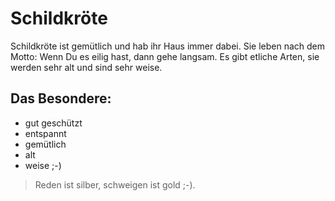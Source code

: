 # Schildkröte

Schildkröte ist gemütlich und hab ihr Haus immer dabei. Sie leben nach dem Motto: Wenn Du es eilig hast, dann gehe langsam.
Es gibt etliche Arten, sie werden sehr alt und sind sehr weise.

## Das Besondere:

* gut geschützt
* entspannt
* gemütlich
* alt
* weise ;-)

> Reden ist silber, schweigen ist gold ;-).
